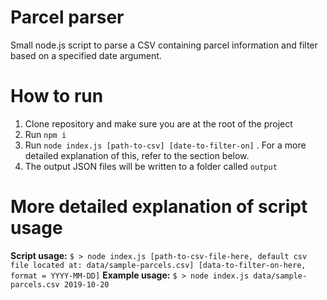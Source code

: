 # Parcel parser
Small node.js script to parse a CSV containing parcel information and filter based on a specified date argument.

# How to run

1) Clone repository and make sure you are at the root of the project
2) Run `npm i`
3) Run `node index.js [path-to-csv] [date-to-filter-on]` . For a more detailed explanation of this, refer to the section below.
4) The output JSON files will be written to a folder called `output`

# More detailed explanation of script usage

**Script usage:**
  `$ > node index.js [path-to-csv-file-here, default csv file located at: data/sample-parcels.csv] [data-to-filter-on-here, format = YYYY-MM-DD]`
**Example usage:**
  `$ > node index.js data/sample-parcels.csv 2019-10-20`